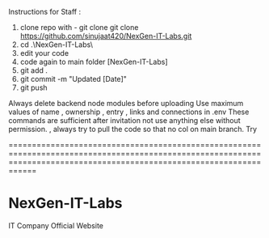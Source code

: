 Instructions for Staff : 

1. clone repo with - git clone git clone https://github.com/sinujaat420/NexGen-IT-Labs.git
2. cd .\NexGen-IT-Labs\
3. edit your code 
4. code again to main folder [NexGen-IT-Labs]
5. git add .
6. git commit -m "Updated [Date]"
7. git push 

Always delete backend node modules before uploading
Use maximum values of name , ownership , entry  , links and connections in .env
These commands are sufficient after invitation not use anything else without permission. , always try to pull the code so that no col on main branch.
Try


========================================================================================================================================================================


# NexGen-IT-Labs
IT Company Official Website

